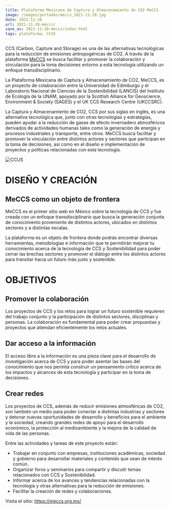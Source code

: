 ```yaml
---
title: Plataforma Mexicana de Captura y Almacenamiento de CO2 MeCCS
image: /images/portadas/meccs_2021-11-28.jpg
date: 2021-11-28
url: 2021-11-28-meccs/
save_as: 2021-11-28-meccs/index.html
tags: plataforma, CCUS
---
```


CCS (Carbon, Capture and Storage) es una de las alternativas
tecnológicas para la reducción de emisiones antropogénicas de CO2. A
través de la plataforma [MeCCS](https://meccs.org.mx/) se busca facilitar y promover la
colaboración y vinculación para la toma decisiones entorno a esta
tecnología utilizando un enfoque transdisciplinario. 


La Plataforma Mexicana de Captura y Almacenamiento de CO2, MeCCS, es
un proyecto de colaboración entre la Universidad de Edimburgo y el
Laboratorio Nacional de Ciencias de la Sostenibilidad (LANCIS) del
Instituto de Ecología de la UNAM, apoyado por la Scottish Alliance for
Geoscience, Environment & Society (SAGES) y el UK CCS Research Centre
(UKCCSRC).


La Captura y Almacenamiento de CO2, CCS por sus siglas en inglés, es
una alternativa tecnológica que, junto con otras tecnologías y
estrategias, pueden ayudar a la reducción de gases de efecto
invernadero atmosféricos derivados de actividades humanas tales como
la generación de energía y procesos industriales y transporte, entre
otros. MeCCS busca facilitar y promover la vinculación entre distintos
actores y sectores que participan en la toma de decisiones, así como
en el diseño e implementación de proyectos y políticas relacionadas
con esta tecnología.


![CCUS](/images/meccs2_2021-11-28.jpg)


# DISEÑO Y CREACIÓN

## MeCCS como un objeto de frontera


MeCCS es el primer sitio web en México sobre la tecnología de CCS y
fue creada con un enfoque transdisciplinario que busca la generación
conjunta de conocimiento proveniente de distintos actores, ubicados en
distintos sectores y a distintas escalas.

La plataforma es un objeto de frontera donde podrás encontrar diversas
herramientas, metodologías e información que te permitirán mejorar tu
conocimiento acerca de la tecnología de CCS y Sostenibilidad para
poder cerrar las brechas sectores y promover el diálogo entre los
distintos actores para transitar hacia un futuro más justo y
sostenible.


# OBJETIVOS

## Promover la colaboración

Los proyectos de CCS y los retos para lograr un futuro sostenible
requieren del trabajo conjunto y la participación de distintos
sectores, disciplinas y personas. La colaboración es fundamental para
poder crear propuestas y proyectos que atiendan eficientemente los
retos actuales.

## Dar acceso a la información

El acceso libre a la información es una pieza clave para el desarrollo
de investigación acerca de CCS y para poder asentar las bases del
conocimiento que nos permita construir un pensamiento crítico acerca
de los impactos y alcances de esta tecnología y participar en la toma
de decisiones.

## Crear redes

Los proyectos de CCS, además de reducir emisiones atmosféricas de CO2,
son también un medio para poder conectar a distintas industrias y
sectores y detonar nuevas oportunidades de desarrollo y beneficios
para el ambiente y la sociedad, creando grandes redes de apoyo para el
desarrollo económico, la protección al medioambiente y la mejora de la
calidad de vida de las personas.

Entre las actividades y tareas de este proyecto están:

 - Trabajar en conjunto con empresas, instituciones académicas, sociedad y gobierno para desarrollar materiales y contenido que sean de interés común.
 - Organizar foros y seminarios para compartir y discutir temas relacionados con CCS y Sostenibilidad.
 - Informar acerca de los avances y tendencias relacionadas con la tecnología y otras alternativas para la reducción de emisiones.
 - Facilitar la creación de redes y colaboraciones.

Visita el sitio: <https://meccs.org.mx/>
